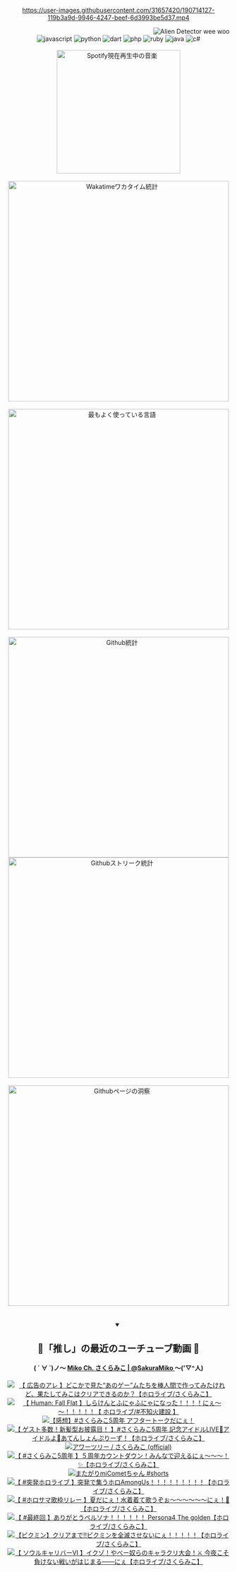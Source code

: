 <!-- START: HERO IMAGE GIF ////////// ////////// ////////// -->
<!-- <img src="@/../assets/img/gaming/ghost-of-tsushima.gif" width="100%"  alt="nellyXinwei's Hero Gif Image"/> -->
<!-- END: HERO IMAGE GIF ////////// ////////// ////////// -->

<div align="center" >  
  
<!-- START:ワンピース 第1015話「ルフィはRED ROCを使う」 -->
<https://user-images.githubusercontent.com/31657420/190714127-119b3a9d-9946-4247-beef-6d3993be5d37.mp4>
<!-- END:ワンピース 第1015話「ルフィはRED ROCを使う」 -->

<!-- START:VISITOR COUNTER -->
<div width="100%" align="right">
<img src="https://komarev.com/ghpvc/?username=nellyXinwei&label=🛸&color=grey&style=for-the-badge&labelcolor=ffffff" alt="Alien Detector wee woo"/>
</div>
<!-- END:VISITOR COUNTER -->

<!-- START: PROGRAMMING LANGUAGES -->
<!-- 色彩 Color Scheme:
#961E3A, #8A0D42, #5A0640, #4F265E, #2B355A, #3E759B, #CC4246,
#BB2649, #AD1052, #700750, #633075, #364270, #4E92C2, #FF5357
Sauce: https://www.webcreatorbox.com/inspiration/pantone-2023
-->

<img src="https://img.shields.io/badge/javascript%20-%23BB2649.svg?&style=for-the-badge&logo=javascript&logoColor=white&labelColor=961E3A" alt="javascript"/>
<img src="https://img.shields.io/badge/python%20-%23AD1052.svg?&style=for-the-badge&logo=python&logoColor=white&labelColor=8A0D42" alt="python" />
<img src="https://img.shields.io/badge/dart%20-%23700750.svg?&style=for-the-badge&logo=dart&logoColor=white&labelColor=5A0640" alt="dart"/>
<img src="https://img.shields.io/badge/php%20-%23633075.svg?&style=for-the-badge&logo=php&logoColor=white&labelColor=4F265E" alt="php"/>
<img src="https://img.shields.io/badge/ruby%20-%23364270.svg?&style=for-the-badge&logo=ruby&logoColor=white&labelColor=2B355A" alt="ruby"/>
<img src="https://img.shields.io/badge/java%20-%234E92C2.svg?&style=for-the-badge&logo=openjdk&logoColor=white&labelColor=3E759B" alt="java"/>
<img src="https://img.shields.io/badge/c%23-%23FF5357.svg?style=for-the-badge&logo=c-sharp&logoColor=white&labelColor=CC4246" alt="c#"/>  
<!-- END: PROGRAMMING LANGUAGES -->

<br>
<br>

<!-- START: MUSIC STATUS -->
  <!-- <a href="https://newojima-gsrs-20220114.vercel.app/api/now-playing?open">
    <img src="https://newojima-gsrs-20220114.vercel.app/api/now-playing" alt="Spotify現在再生中の音楽">
  </a> -->
  <img src="https://newojima-grss-20230114.vercel.app/api/spotify?border_color=transparent" alt="Spotify現在再生中の音楽" width="280px">
<!-- END: MUSIC STATUS -->

<br>
<br>

<!-- START: GITHUB STATUS -->
<!-- 色彩 Color Scheme:  #BB2649, #AD1052, #700750, #633075 -->
<img align="center" src="https://newojima-grs-20230109.vercel.app/api/wakatime?username=newojima&layout=compact&langs_count=10&locale=ja&hide_title=false&title_color=fff&hide_border=true&text_color=fff&bg_color=BB2649,BB2649,633075,633075&hide=other,css,html,bash,xml,git%20config,makefile,properties,yaml,markdown,text,json,jsx" alt="Wakatimeワカタイム統計" width="500px"/>

<br>
<br>

<!-- 色彩 Color Scheme:  #633075, #364270, #4E92C2 -->
  <img align="center" src="https://newojima-grs-20230109.vercel.app/api/top-langs?username=newojima&layout=compact&text_color=fff&icon_color=fff&hide_border=true&&locale=ja&hide_title=false&title_color=fff&include_all_commits=true&card_width=445&langs_count=11&hide=c%23,powershell,shaderlab,hlsl,makefile,jupyter%20notebook,python,html,css,shell,batchfile,less,liquid,hack,scss&bg_color=4F265E,633075,4E92C2" alt="最もよく使っている言語" width="500px"/>

<br>
<br>

<!-- 色彩 Color Scheme:  #4E92C2, #FF5357 -->
  <img align="center" src="https://newojima-grs-20230109.vercel.app/api?username=newojima&rank_icon=github&show_icons=true&&locale=ja&title_color=fff&text_color=fff&icon_color=fff&hide_border=true&hide_title=false&count_private=true&include_all_commits=true&card_width=495&disable_animations=true&bg_color=4E92C2,4E92C2,FF5357" alt="Github統計" width="500px"/>

<br>

<img align="center" src="https://streak-stats.demolab.com?user=newojima&theme=dark&hide_border=true&locale=ja&ring=BB2649&stroke=222222&background=151515&sideLabels=BB2649&currStreakLabel=ffffff&border=BB2649&fire=FF5357&currStreakNum=ffffff&sideNums=FF5357&dates=ffffff" alt="Githubストリーク統計" width="500px"/>

<br>
<br>

  <img align="center" width="500px" src="@/../assets/img/page-insights.svg" alt="Githubページの洞察"/>
  
</div>
<!-- END: GITHUB STATUS -->

<br>
<br>

<div align="center">
<details open>
  <summary>

  </summary>

  <h2 align="center">🌸「推し」の最近のユーチューブ動画 🌸</h2>
  <h4>
  ( ´ ∀ `)ノ～ 
  <a href="https://www.youtube.com/@SakuraMiko">Miko Ch. さくらみこ | @SakuraMiko
  </a>
   ～('▽^人)
  </h4>

  <!-- BEGIN YOUTUBE-CARDS -->
<a href="https://www.youtube.com/watch?v=_u6jKN9r4g4"><img src="https://ytcards.demolab.com/?id=_u6jKN9r4g4&title=%E3%80%90+%E5%BA%83%E5%91%8A%E3%81%AE%E3%82%A2%E3%83%AC+%E3%80%91%E3%81%A9%E3%81%93%E3%81%8B%E3%81%A7%E8%A6%8B%E3%81%9F%E2%80%9C%E3%81%82%E3%81%AE%E3%82%B2%E3%83%BC%E2%80%9D%E3%83%A0%E3%81%9F%E3%81%A1%E3%82%92%E6%A3%92%E4%BA%BA%E9%96%93%E3%81%A7%E4%BD%9C%E3%81%A3%E3%81%A6%E3%81%BF%E3%81%9F%E3%81%91%E3%82%8C%E3%81%A9%E3%80%81%E6%9E%9C%E3%81%9F%E3%81%97%E3%81%A6%E3%81%BF%E3%81%93%E3%81%AF%E3%82%AF%E3%83%AA%E3%82%A2%E3%81%A7%E3%81%8D%E3%82%8B%E3%81%AE%E3%81%8B%EF%BC%9F%E3%80%90%E3%83%9B%E3%83%AD%E3%83%A9%E3%82%A4%E3%83%96%2F%E3%81%95%E3%81%8F%E3%82%89%E3%81%BF%E3%81%93%E3%80%91&lang=ja&timestamp=1691141371&background_color=%230d1117&title_color=%23ffffff&stats_color=%23dedede&width=187&border_radius=5&duration=0" alt="【 広告のアレ 】どこかで見た“あのゲー”ムたちを棒人間で作ってみたけれど、果たしてみこはクリアできるのか？【ホロライブ/さくらみこ】" title="【 広告のアレ 】どこかで見た“あのゲー”ムたちを棒人間で作ってみたけれど、果たしてみこはクリアできるのか？【ホロライブ/さくらみこ】"></a>
<a href="https://www.youtube.com/watch?v=Scti86ucxBk"><img src="https://ytcards.demolab.com/?id=Scti86ucxBk&title=%E3%80%90++Human%3A+Fall+Flat+%E3%80%91%E3%81%97%E3%82%89%E3%81%91%E3%82%93%E3%81%A8%E3%81%B5%E3%81%AB%E3%82%83%E3%81%B5%E3%81%AB%E3%82%83%E3%81%AB%E3%81%AA%E3%81%A3%E3%81%9F%EF%BC%81%EF%BC%81%EF%BC%81%EF%BC%81%E3%81%AB%E3%81%87%EF%BD%9E%EF%BD%9E%EF%BC%81%EF%BC%81%EF%BC%81%EF%BC%81%EF%BC%81%E3%80%90+%E3%83%9B%E3%83%AD%E3%83%A9%E3%82%A4%E3%83%96%2F%23%E4%B8%8D%E7%9F%A5%E7%81%AB%E5%BB%BA%E8%A8%AD+%E3%80%91&lang=ja&timestamp=1691072099&background_color=%230d1117&title_color=%23ffffff&stats_color=%23dedede&width=187&border_radius=5&duration=7354" alt="【  Human: Fall Flat 】しらけんとふにゃふにゃになった！！！！にぇ～～！！！！！【 ホロライブ/#不知火建設 】" title="【  Human: Fall Flat 】しらけんとふにゃふにゃになった！！！！にぇ～～！！！！！【 ホロライブ/#不知火建設 】"></a>
<a href="https://www.youtube.com/watch?v=u66DHxb_Zgk"><img src="https://ytcards.demolab.com/?id=u66DHxb_Zgk&title=%E3%80%90%E6%84%9F%E6%83%B3%E3%80%91%23%E3%81%95%E3%81%8F%E3%82%89%E3%81%BF%E3%81%935%E5%91%A8%E5%B9%B4+%E3%82%A2%E3%83%95%E3%82%BF%E3%83%BC%E3%83%88%E3%83%BC%E3%82%AF%E3%81%A0%E3%81%AB%E3%81%87%EF%BC%81&lang=ja&timestamp=1690988723&background_color=%230d1117&title_color=%23ffffff&stats_color=%23dedede&width=187&border_radius=5&duration=13807" alt="【感想】#さくらみこ5周年 アフタートークだにぇ！" title="【感想】#さくらみこ5周年 アフタートークだにぇ！"></a>
<a href="https://www.youtube.com/watch?v=V761LnbkXYQ"><img src="https://ytcards.demolab.com/?id=V761LnbkXYQ&title=%E3%80%90+%E3%82%B2%E3%82%B9%E3%83%88%E5%A4%9A%E6%95%B0%EF%BC%81%E6%96%B0%E9%AB%AA%E5%9E%8B%E3%81%8A%E6%8A%AB%E9%9C%B2%E7%9B%AE%EF%BC%81+%E3%80%91%23%E3%81%95%E3%81%8F%E3%82%89%E3%81%BF%E3%81%935%E5%91%A8%E5%B9%B4+%E8%A8%98%E5%BF%B5%E3%82%A2%E3%82%A4%E3%83%89%E3%83%ABLIVE%F0%9F%8C%8A%E3%82%A2%E3%82%A4%E3%83%89%E3%83%AB%E3%82%88%F0%9F%8C%9F%E3%81%82%E3%81%A6%E3%82%93%E3%81%97%E3%82%87%E3%82%93%E3%81%B7%E3%82%8A%E3%83%BC%E3%81%9A%EF%BC%81%E3%80%90%E3%83%9B%E3%83%AD%E3%83%A9%E3%82%A4%E3%83%96%2F%E3%81%95%E3%81%8F%E3%82%89%E3%81%BF%E3%81%93%E3%80%91&lang=ja&timestamp=1690895568&background_color=%230d1117&title_color=%23ffffff&stats_color=%23dedede&width=187&border_radius=5&duration=4093" alt="【 ゲスト多数！新髪型お披露目！ 】#さくらみこ5周年 記念アイドルLIVE🌊アイドルよ🌟あてんしょんぷりーず！【ホロライブ/さくらみこ】" title="【 ゲスト多数！新髪型お披露目！ 】#さくらみこ5周年 記念アイドルLIVE🌊アイドルよ🌟あてんしょんぷりーず！【ホロライブ/さくらみこ】"></a>
<a href="https://www.youtube.com/watch?v=7_DqIBHtxzo"><img src="https://ytcards.demolab.com/?id=7_DqIBHtxzo&title=%E3%82%A2%E3%83%AF%E3%83%BC%E3%83%84%E3%83%AA%E3%83%BC+%2F+%E3%81%95%E3%81%8F%E3%82%89%E3%81%BF%E3%81%93+%28official%29&lang=ja&timestamp=1690895412&background_color=%230d1117&title_color=%23ffffff&stats_color=%23dedede&width=187&border_radius=5&duration=231" alt="アワーツリー / さくらみこ (official)" title="アワーツリー / さくらみこ (official)"></a>
<a href="https://www.youtube.com/watch?v=8Woy4m8om-0"><img src="https://ytcards.demolab.com/?id=8Woy4m8om-0&title=%E3%80%90+%23%E3%81%95%E3%81%8F%E3%82%89%E3%81%BF%E3%81%935%E5%91%A8%E5%B9%B4+%E3%80%91%EF%BC%95%E5%91%A8%E5%B9%B4%E3%82%AB%E3%82%A6%E3%83%B3%E3%83%88%E3%83%80%E3%82%A6%E3%83%B3%EF%BC%81%E3%81%BF%E3%82%93%E3%81%AA%E3%81%A7%E8%BF%8E%E3%81%88%E3%82%8B%E3%81%AB%E3%81%87%EF%BD%9E%EF%BD%9E%EF%BD%9E%EF%BC%81%E2%9C%A8%E3%80%90%E3%83%9B%E3%83%AD%E3%83%A9%E3%82%A4%E3%83%96%2F%E3%81%95%E3%81%8F%E3%82%89%E3%81%BF%E3%81%93%E3%80%91&lang=ja&timestamp=1690821822&background_color=%230d1117&title_color=%23ffffff&stats_color=%23dedede&width=187&border_radius=5&duration=7467" alt="【 #さくらみこ5周年 】５周年カウントダウン！みんなで迎えるにぇ～～～！✨【ホロライブ/さくらみこ】" title="【 #さくらみこ5周年 】５周年カウントダウン！みんなで迎えるにぇ～～～！✨【ホロライブ/さくらみこ】"></a>
<a href="https://www.youtube.com/watch?v=I5XZ6CEr6-A"><img src="https://ytcards.demolab.com/?id=I5XZ6CEr6-A&title=%E3%81%BE%E3%81%9F%E3%81%8C%E3%82%8AmiComet%E3%81%A1%E3%82%83%E3%82%93+%23shorts&lang=ja&timestamp=1690794900&background_color=%230d1117&title_color=%23ffffff&stats_color=%23dedede&width=187&border_radius=5&duration=8" alt="またがりmiCometちゃん #shorts" title="またがりmiCometちゃん #shorts"></a>
<a href="https://www.youtube.com/watch?v=k_z3OyC5kOQ"><img src="https://ytcards.demolab.com/?id=k_z3OyC5kOQ&title=%E3%80%90+%23%E7%AA%81%E7%99%BA%E3%83%9B%E3%83%AD%E3%83%A9%E3%82%A4%E3%83%96++%E3%80%91%E7%AA%81%E7%99%BA%E3%81%A7%E9%9B%86%E3%81%86%E3%83%9B%E3%83%ADAmongUs%EF%BC%81%EF%BC%81%EF%BC%81%EF%BC%81%EF%BC%81%EF%BC%81%EF%BC%81%EF%BC%81%EF%BC%81%E3%80%90%E3%83%9B%E3%83%AD%E3%83%A9%E3%82%A4%E3%83%96%2F%E3%81%95%E3%81%8F%E3%82%89%E3%81%BF%E3%81%93%E3%80%91&lang=ja&timestamp=1690731200&background_color=%230d1117&title_color=%23ffffff&stats_color=%23dedede&width=187&border_radius=5&duration=8662" alt="【 #突発ホロライブ  】突発で集うホロAmongUs！！！！！！！！！【ホロライブ/さくらみこ】" title="【 #突発ホロライブ  】突発で集うホロAmongUs！！！！！！！！！【ホロライブ/さくらみこ】"></a>
<a href="https://www.youtube.com/watch?v=tr1mm5QUWiw"><img src="https://ytcards.demolab.com/?id=tr1mm5QUWiw&title=%E3%80%90+%23%E3%83%9B%E3%83%AD%E3%82%B5%E3%83%9E%E6%AD%8C%E6%9E%A0%E3%83%AA%E3%83%AC%E3%83%BC+%E3%80%91%E5%A4%8F%E3%81%A0%E3%81%AB%E3%81%87%EF%BC%81%E6%B0%B4%E7%9D%80%E7%9D%80%E3%81%A6%E6%AD%8C%E3%81%86%E3%81%9E%E3%81%89%EF%BD%9E%EF%BD%9E%EF%BD%9E%EF%BD%9E%EF%BD%9E%EF%BD%9E%E3%81%AB%E3%81%87%EF%BC%81%F0%9F%8C%8A%E3%80%90%E3%83%9B%E3%83%AD%E3%83%A9%E3%82%A4%E3%83%96%2F%E3%81%95%E3%81%8F%E3%82%89%E3%81%BF%E3%81%93%E3%80%91&lang=ja&timestamp=1690709045&background_color=%230d1117&title_color=%23ffffff&stats_color=%23dedede&width=187&border_radius=5&duration=1219" alt="【 #ホロサマ歌枠リレー 】夏だにぇ！水着着て歌うぞぉ～～～～～～にぇ！🌊【ホロライブ/さくらみこ】" title="【 #ホロサマ歌枠リレー 】夏だにぇ！水着着て歌うぞぉ～～～～～～にぇ！🌊【ホロライブ/さくらみこ】"></a>
<a href="https://www.youtube.com/watch?v=ZE_6qy5MnQo"><img src="https://ytcards.demolab.com/?id=ZE_6qy5MnQo&title=%E3%80%90+%23%E6%9C%80%E7%B5%82%E5%9B%9E+%E3%80%91%E3%81%82%E3%82%8A%E3%81%8C%E3%81%A8%E3%81%86%E3%83%9A%E3%83%AB%E3%82%BD%E3%83%8A%EF%BC%81%EF%BC%81%EF%BC%81%EF%BC%81%EF%BC%81%EF%BC%81+Persona4+The+golden%E3%80%90%E3%83%9B%E3%83%AD%E3%83%A9%E3%82%A4%E3%83%96%2F%E3%81%95%E3%81%8F%E3%82%89%E3%81%BF%E3%81%93%E3%80%91&lang=ja&timestamp=1690630908&background_color=%230d1117&title_color=%23ffffff&stats_color=%23dedede&width=187&border_radius=5&duration=16019" alt="【 #最終回 】ありがとうペルソナ！！！！！！ Persona4 The golden【ホロライブ/さくらみこ】" title="【 #最終回 】ありがとうペルソナ！！！！！！ Persona4 The golden【ホロライブ/さくらみこ】"></a>
<a href="https://www.youtube.com/watch?v=A5cdrMjtXRM"><img src="https://ytcards.demolab.com/?id=A5cdrMjtXRM&title=%E3%80%90%E3%83%94%E3%82%AF%E3%83%9F%E3%83%B3%E3%80%91%E3%82%AF%E3%83%AA%E3%82%A2%E3%81%BE%E3%81%A7%E2%80%BC%E3%83%94%E3%82%AF%E3%83%9F%E3%83%B3%E3%82%92%E5%85%A8%E6%BB%85%E3%81%95%E3%81%9B%E3%81%AA%E3%81%84%E3%81%AB%E3%81%87%EF%BC%81%EF%BC%81%EF%BC%81%EF%BC%81%EF%BC%81%E3%80%90%E3%83%9B%E3%83%AD%E3%83%A9%E3%82%A4%E3%83%96%2F%E3%81%95%E3%81%8F%E3%82%89%E3%81%BF%E3%81%93%E3%80%91&lang=ja&timestamp=1690386301&background_color=%230d1117&title_color=%23ffffff&stats_color=%23dedede&width=187&border_radius=5&duration=12645" alt="【ピクミン】クリアまで‼ピクミンを全滅させないにぇ！！！！！【ホロライブ/さくらみこ】" title="【ピクミン】クリアまで‼ピクミンを全滅させないにぇ！！！！！【ホロライブ/さくらみこ】"></a>
<a href="https://www.youtube.com/watch?v=9kFc6GkZEzo"><img src="https://ytcards.demolab.com/?id=9kFc6GkZEzo&title=%E3%80%90+%E3%82%BD%E3%82%A6%E3%83%AB%E3%82%AD%E3%83%A3%E3%83%AA%E3%83%90%E3%83%BC%E2%85%A5+%E3%80%91%E3%82%A4%E3%82%AF%E3%82%BE%EF%BC%81%E3%82%84%E3%81%B9%E3%83%BC%E5%A5%B4%E3%82%89%E3%81%AE%E3%82%AD%E3%83%A3%E3%83%A9%E3%82%AF%E3%83%AA%E5%A4%A7%E4%BC%9A%EF%BC%81%E2%9A%94+%E4%BB%8A%E5%A4%9C%E3%81%93%E3%81%9D%E8%B2%A0%E3%81%91%E3%81%AA%E3%81%84%E6%88%A6%E3%81%84%E3%81%8C%E3%81%AF%E3%81%98%E3%81%BE%E3%82%8B%E2%80%95%E2%80%95%E3%81%AB%E3%81%87%E3%80%90%E3%83%9B%E3%83%AD%E3%83%A9%E3%82%A4%E3%83%96%2F%E3%81%95%E3%81%8F%E3%82%89%E3%81%BF%E3%81%93%E3%80%91&lang=ja&timestamp=1690295683&background_color=%230d1117&title_color=%23ffffff&stats_color=%23dedede&width=187&border_radius=5&duration=8495" alt="【 ソウルキャリバーⅥ 】イクゾ！やべー奴らのキャラクリ大会！⚔ 今夜こそ負けない戦いがはじまる――にぇ【ホロライブ/さくらみこ】" title="【 ソウルキャリバーⅥ 】イクゾ！やべー奴らのキャラクリ大会！⚔ 今夜こそ負けない戦いがはじまる――にぇ【ホロライブ/さくらみこ】"></a>
<!-- END YOUTUBE-CARDS -->

</div>
  
</details>
